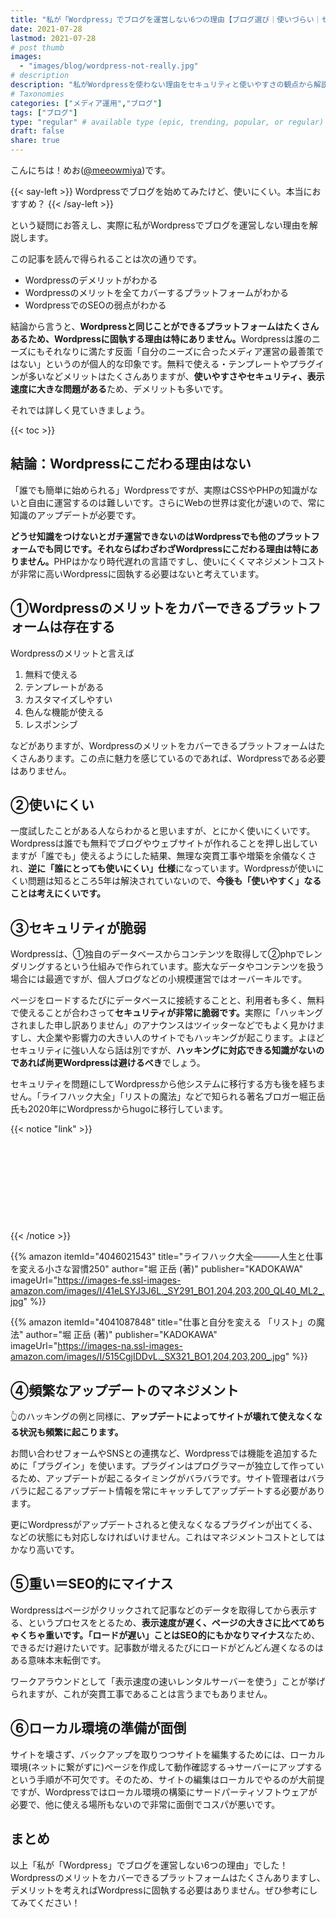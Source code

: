 ```yaml
---
title: "私が「Wordpress」でブログを運営しない6つの理由【ブログ選び｜使いづらい｜セキュリティ｜本当にオススメ？】"
date: 2021-07-28
lastmod: 2021-07-28
# post thumb
images:
  - "images/blog/wordpress-not-really.jpg"
# description
description: "私がWordpressを使わない理由をセキュリティと使いやすさの観点から解説します"
# Taxonomies
categories: ["メディア運用","ブログ"]
tags: ["ブログ"]
type: "regular" # available type (epic, trending, popular, or regular)
draft: false
share: true
---
```


こんにちは！めお(<u><a href="https://twitter.com/meeowmiya" target="_blank">@meeowmiya</a></u>)です。

{{< say-left >}}
Wordpressでブログを始めてみたけど、使いにくい。本当におすすめ？
{{< /say-left >}}

という疑問にお答えし、実際に私がWordpressでブログを運営しない理由を解説します。

この記事を読んで得られることは次の通りです。

* Wordpressのデメリットがわかる
* Wordpressのメリットを全てカバーするプラットフォームがわかる
* WordpressでのSEOの弱点がわかる

結論から言うと、<span class="keiko-red">**Wordpressと同じことができるプラットフォームはたくさんあるため、Wordpressに固執する理由は特にありません。**</span>Wordpressは誰のニーズにもそれなりに満たす反面「自分のニーズに合ったメディア運営の最善策ではない」というのが個人的な印象です。無料で使える・テンプレートやプラグインが多いなどメリットはたくさんありますが、<span class="keiko-red">**使いやすさやセキュリティ、表示速度に大きな問題がある**</span>ため、デメリットも多いです。

それでは詳しく見ていきましょう。

{{< toc >}}
## 結論：Wordpressにこだわる理由はない

「誰でも簡単に始められる」Wordpressですが、実際はCSSやPHPの知識がないと自由に運営するのは難しいです。さらにWebの世界は変化が速いので、常に知識のアップデートが必要です。

<span class="keiko-red">**どうせ知識をつけないとガチ運営できないのはWordpressでも他のプラットフォームでも同じです。それならばわざわざWordpressにこだわる理由は特にありません。**</span>PHPはかなり時代遅れの言語ですし、使いにくくマネジメントコストが非常に高いWordpressに固執する必要はないと考えています。

<!-- 参考までに、当ブログはhugoという静的サイトジェネレーターを使って作られています。hugoの概要とメリットなどはこちらの記事にまとめています。-->

## ①Wordpressのメリットをカバーできるプラットフォームは存在する

Wordpressのメリットと言えば

1. 無料で使える
2. テンプレートがある
3. カスタマイズしやすい
4. 色んな機能が使える
5. レスポンシブ

などがありますが、Wordpressのメリットをカバーできるプラットフォームはたくさんあります。この点に魅力を感じているのであれば、Wordpressである必要はありません。

<!-- 繰り返しになりますが、hugoを使って作った当ブログは👆のWordpressのメリットは全てカバーしています。hugoの概要とメリットなどはこちらの記事にまとめています。-->


## ②使いにくい

一度試したことがある人ならわかると思いますが、とにかく使いにくいです。Wordpressは誰でも無料でブログやウェブサイトが作れることを押し出していますが「誰でも」使えるようにした結果、無理な突貫工事や増築を余儀なくされ、<span class="keiko-red">**逆に「誰にとっても使いにくい」仕様**</span>になっています。Wordpressが使いにくい問題は知るところ5年は解決されていないので、<span class="keiko-red">**今後も「使いやすく」なることは考えにくいです。**</span>

## ③セキュリティが脆弱

Wordpressは、①独自のデータベースからコンテンツを取得して②phpでレンダリングするという仕組みで作られています。膨大なデータやコンテンツを扱う場合には最適ですが、個人ブログなどの小規模運営ではオーバーキルです。

ページをロードするたびにデータベースに接続することと、利用者も多く、無料で使えることが合わさって<span class="keiko-red">**セキュリティが非常に脆弱です。**</span>実際に「ハッキングされました申し訳ありません」のアナウンスはツイッターなどでもよく見かけますし、大企業や影響力の大きい人のサイトでもハッキングが起こります。よほどセキュリティに強い人なら話は別ですが、<span class="keiko-red">**ハッキングに対応できる知識がないのであれば尚更Wordpressは避けるべき**</span>でしょう。

セキュリティを問題にしてWordpressから他システムに移行する方も後を経ちません。「ライフハック大全」「リストの魔法」などで知られる著名ブロガー堀正岳氏も2020年にWordpressからhugoに移行しています。

{{< notice "link" >}}
<div class="iframely-embed"><div class="iframely-responsive" style="height: 140px; padding-bottom: 0;"><a href="https://note.com/mehori/n/n1fe46bb7d80c" data-iframely-url="//cdn.iframe.ly/qGqCtmj?card=small"></a></div></div><script async src="//cdn.iframe.ly/embed.js" charset="utf-8"></script>
{{< /notice >}}

{{% amazon 
  itemId="4046021543"
  title="ライフハック大全―――人生と仕事を変える小さな習慣250"
  author="堀 正岳  (著)"
  publisher="KADOKAWA"
  imageUrl="https://images-fe.ssl-images-amazon.com/images/I/41eLSYJ3J6L._SY291_BO1,204,203,200_QL40_ML2_.jpg"
%}}

{{% amazon 
  itemId="4041087848"
  title="仕事と自分を変える 「リスト」の魔法"
  author="堀 正岳  (著)"
  publisher="KADOKAWA"
  imageUrl="https://images-na.ssl-images-amazon.com/images/I/515CgjIDDvL._SX321_BO1,204,203,200_.jpg"
%}}

## ④頻繁なアップデートのマネジメント

👆のハッキングの例と同様に、<span class="keiko-red">**アップデートによってサイトが壊れて使えなくなる状況も頻繁に起こります。**</span>

お問い合わせフォームやSNSとの連携など、Wordpressでは機能を追加するために「プラグイン」を使います。プラグインはプログラマーが独立して作っているため、アップデートが起こるタイミングがバラバラです。サイト管理者はバラバラに起こるアップデート情報を常にキャッチしてアップデートする必要があります。

更にWordpressがアップデートされると使えなくなるプラグインが出てくる、などの状態にも対応しなければいけません。これはマネジメントコストとしてはかなり高いです。

## ⑤重い＝SEO的にマイナス

Wordpressはページがクリックされて記事などのデータを取得してから表示する、というプロセスをとるため、<span class="keiko-red">**表示速度が遅く、ページの大きさに比べてめちゃくちゃ重いです。「ロードが遅い」ことはSEO的にもかなりマイナス**</span>なため、できるだけ避けたいです。記事数が増えるたびにロードがどんどん遅くなるのはある意味本末転倒です。

ワークアラウンドとして「表示速度の速いレンタルサーバーを使う」ことが挙げられますが、これが突貫工事であることは言うまでもありません。

## ⑥ローカル環境の準備が面倒

サイトを壊さず、バックアップを取りつつサイトを編集するためには、ローカル環境(ネットに繋がずに)ページを作成して動作確認する→サーバーにアップするという手順が不可欠です。そのため、サイトの編集はローカルでやるのが大前提ですが、Wordpressではローカル環境の構築にサードパーティソフトウェアが必要で、他に使える場所もないので非常に面倒でコスパが悪いです。

## まとめ

以上「私が「Wordpress」でブログを運営しない6つの理由」でした！Wordpressのメリットをカバーできるプラットフォームはたくさんありますし、デメリットを考えればWordpressに固執する必要はありません。ぜひ参考にしてみてください！

